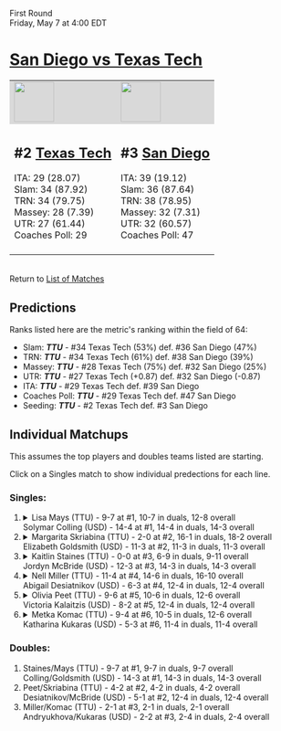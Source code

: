 First Round  
Friday, May 7 at 4:00 EDT
# [San Diego vs Texas Tech](https://www.ncaa.com/game/5833661) 

<table>  
<tr style="background-color: #d9d9d9 !important"><td><a href="#"><img src="https://www.ncaa.com/sites/default/files/images/logos/schools/t/texas-tech.70.png" width="70" height="70" /></a></td><td><a href="#"><img src="https://www.ncaa.com/sites/default/files/images/logos/schools/s/san-diego.70.png" width="70" height="70" /></a></td></tr>
<tr><td>  

<h2>#2 <a href="#">Texas Tech</a></h2>  
ITA: 29 (28.07)<br>  
Slam: 34 (87.92)<br>  
TRN: 34 (79.75)<br>  
Massey: 28 (7.39)<br>  
UTR: 27 (61.44)<br>  
Coaches Poll: 29<br>  
<br>  

</td><td>  

<h2>#3 <a href="#">San Diego</a></h2>  
ITA: 39 (19.12)<br>  
Slam: 36 (87.64)<br>  
TRN: 38 (78.95)<br>  
Massey: 32 (7.31)<br>  
UTR: 32 (60.57)<br>  
Coaches Poll: 47<br>  
<br>  

</td></tr></table>  


<br>Return to [List of Matches](../index.md)  

## Predictions  

Ranks listed here are the metric's ranking within the field of 64:  
- Slam: ***TTU*** - #34 Texas Tech (53%) def. #36 San Diego (47%)  
- TRN: ***TTU*** - #34 Texas Tech (61%) def. #38 San Diego (39%)  
- Massey: ***TTU*** - #28 Texas Tech (75%) def. #32 San Diego (25%)  
- UTR: ***TTU*** - #27 Texas Tech (+0.87) def. #32 San Diego (-0.87)  
- ITA: ***TTU*** - #29 Texas Tech def. #39 San Diego  
- Coaches Poll: ***TTU*** - #29 Texas Tech def. #47 San Diego  
- Seeding: ***TTU*** - #2 Texas Tech def. #3 San Diego  

## Individual Matchups  

This assumes the top players and doubles teams listed are starting.  

Click on a Singles match to show individual predections for each line.  

### Singles:  

<ol>
<li><details><summary markdown="span">
Lisa Mays (TTU) - 9-7 at #1, 10-7 in duals, 12-8 overall<br>  
Solymar Colling (USD) - 14-4 at #1, 14-4 in duals, 14-3 overall
</summary><h4>Predictions</h4><ul>
<li>Slam: <b><i>VT</i></b> - #30 Virginia Tech (56%) def. #35 Texas Tech (44%)</li>  
</ul></details></li>
<li><details><summary markdown="span">
Margarita Skriabina (TTU) - 2-0 at #2, 16-1 in duals, 18-2 overall<br>  
Elizabeth Goldsmith (USD) - 11-3 at #2, 11-3 in duals, 11-3 overall
</summary><h4>Predictions</h4><ul>
<li>Slam: <b><i>VT</i></b> - #30 Virginia Tech (56%) def. #35 Texas Tech (44%)</li>  
</ul></details></li>
<li><details><summary markdown="span">
Kaitlin Staines (TTU) - 0-0 at #3, 6-9 in duals, 9-11 overall<br>  
Jordyn McBride (USD) - 12-3 at #3, 14-3 in duals, 14-3 overall
</summary><h4>Predictions</h4><ul>
<li>Slam: <b><i>VT</i></b> - #30 Virginia Tech (56%) def. #35 Texas Tech (44%)</li>  
</ul></details></li>
<li><details><summary markdown="span">
Nell Miller (TTU) - 11-4 at #4, 14-6 in duals, 16-10 overall<br>  
Abigail Desiatnikov (USD) - 6-3 at #4, 12-4 in duals, 12-4 overall
</summary><h4>Predictions</h4><ul>
<li>Slam: <b><i>VT</i></b> - #30 Virginia Tech (56%) def. #35 Texas Tech (44%)</li>  
</ul></details></li>
<li><details><summary markdown="span">
Olivia Peet (TTU) - 9-6 at #5, 10-6 in duals, 12-6 overall<br>  
Victoria Kalaitzis (USD) - 8-2 at #5, 12-4 in duals, 12-4 overall
</summary><h4>Predictions</h4><ul>
<li>Slam: <b><i>VT</i></b> - #30 Virginia Tech (56%) def. #35 Texas Tech (44%)</li>  
</ul></details></li>
<li><details><summary markdown="span">
Metka Komac (TTU) - 9-4 at #6, 10-5 in duals, 12-6 overall<br>  
Katharina Kukaras (USD) - 5-3 at #6, 11-4 in duals, 11-4 overall
</summary><h4>Predictions</h4><ul>
<li>Slam: <b><i>VT</i></b> - #30 Virginia Tech (56%) def. #35 Texas Tech (44%)</li>  
</ul></details></li>
</ol>

### Doubles:  
1. Staines/Mays (TTU) - 9-7 at #1, 9-7 in duals, 9-7 overall  
   Colling/Goldsmith (USD) - 14-3 at #1, 14-3 in duals, 14-3 overall
2. Peet/Skriabina (TTU) - 4-2 at #2, 4-2 in duals, 4-2 overall  
   Desiatnikov/McBride (USD) - 5-1 at #2, 12-4 in duals, 12-4 overall
3. Miller/Komac (TTU) - 2-1 at #3, 2-1 in duals, 2-1 overall  
   Andryukhova/Kukaras (USD) - 2-2 at #3, 2-4 in duals, 2-4 overall